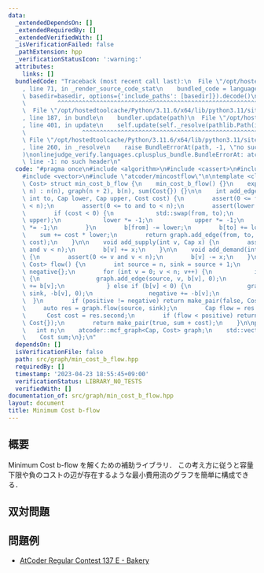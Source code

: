 ```yaml
---
data:
  _extendedDependsOn: []
  _extendedRequiredBy: []
  _extendedVerifiedWith: []
  _isVerificationFailed: false
  _pathExtension: hpp
  _verificationStatusIcon: ':warning:'
  attributes:
    links: []
  bundledCode: "Traceback (most recent call last):\n  File \"/opt/hostedtoolcache/Python/3.11.6/x64/lib/python3.11/site-packages/onlinejudge_verify/documentation/build.py\"\
    , line 71, in _render_source_code_stat\n    bundled_code = language.bundle(stat.path,\
    \ basedir=basedir, options={'include_paths': [basedir]}).decode()\n          \
    \         ^^^^^^^^^^^^^^^^^^^^^^^^^^^^^^^^^^^^^^^^^^^^^^^^^^^^^^^^^^^^^^^^^^^^^^^^^^^^^^^^^\n\
    \  File \"/opt/hostedtoolcache/Python/3.11.6/x64/lib/python3.11/site-packages/onlinejudge_verify/languages/cplusplus.py\"\
    , line 187, in bundle\n    bundler.update(path)\n  File \"/opt/hostedtoolcache/Python/3.11.6/x64/lib/python3.11/site-packages/onlinejudge_verify/languages/cplusplus_bundle.py\"\
    , line 401, in update\n    self.update(self._resolve(pathlib.Path(included), included_from=path))\n\
    \                ^^^^^^^^^^^^^^^^^^^^^^^^^^^^^^^^^^^^^^^^^^^^^^^^^^^^^^^^^\n \
    \ File \"/opt/hostedtoolcache/Python/3.11.6/x64/lib/python3.11/site-packages/onlinejudge_verify/languages/cplusplus_bundle.py\"\
    , line 260, in _resolve\n    raise BundleErrorAt(path, -1, \"no such header\"\
    )\nonlinejudge_verify.languages.cplusplus_bundle.BundleErrorAt: atcoder/mincostflow:\
    \ line -1: no such header\n"
  code: "#pragma once\n#include <algorithm>\n#include <cassert>\n#include <utility>\n\
    #include <vector>\n#include \"atcoder/mincostflow\"\n\ntemplate <class Cap, class\
    \ Cost> struct min_cost_b_flow {\n    min_cost_b_flow() {}\n    explicit min_cost_b_flow(int\
    \ n) : n(n), graph(n + 2), b(n), sum(Cost{}) {}\n\n    int add_edge(int from,\
    \ int to, Cap lower, Cap upper, Cost cost) {\n        assert(0 <= from and from\
    \ < n);\n        assert(0 <= to and to < n);\n        assert(lower <= upper);\n\
    \        if (cost < 0) {\n            std::swap(from, to);\n            std::swap(lower,\
    \ upper);\n            lower *= -1;\n            upper *= -1;\n            cost\
    \ *= -1;\n        }\n        b[from] -= lower;\n        b[to] += lower;\n    \
    \    sum += cost * lower;\n        return graph.add_edge(from, to, upper - lower,\
    \ cost);\n    }\n\n    void add_supply(int v, Cap x) {\n        assert(0 <= v\
    \ and v < n);\n        b[v] += x;\n    }\n\n    void add_demand(int v, Cap x)\
    \ {\n        assert(0 <= v and v < n);\n        b[v] -= x;\n    }\n\n    std::pair<bool,\
    \ Cost> flow() {\n        int source = n, sink = source + 1;\n        Cap positive{},\
    \ negative{};\n        for (int v = 0; v < n; v++) {\n            if (b[v] > 0)\
    \ {\n                graph.add_edge(source, v, b[v], 0);\n                positive\
    \ += b[v];\n            } else if (b[v] < 0) {\n                graph.add_edge(v,\
    \ sink, -b[v], 0);\n                negative += -b[v];\n            }\n      \
    \  }\n        if (positive != negative) return make_pair(false, Cost{});\n   \
    \     auto res = graph.flow(source, sink);\n        Cap flow = res.first;\n  \
    \      Cost cost = res.second;\n        if (flow < positive) return make_pair(false,\
    \ Cost{});\n        return make_pair(true, sum + cost);\n    }\n\nprivate:\n \
    \   int n;\n    atcoder::mcf_graph<Cap, Cost> graph;\n    std::vector<Cap> b;\n\
    \    Cost sum;\n};\n"
  dependsOn: []
  isVerificationFile: false
  path: src/graph/min_cost_b_flow.hpp
  requiredBy: []
  timestamp: '2023-04-23 18:55:45+09:00'
  verificationStatus: LIBRARY_NO_TESTS
  verifiedWith: []
documentation_of: src/graph/min_cost_b_flow.hpp
layout: document
title: Minimum Cost b-flow
---
```


## 概要
Minimum Cost b-flow を解くための補助ライブラリ．
この考え方に従うと容量下限や負のコストの辺が存在するような最小費用流のグラフを簡単に構成できる．

## 双対問題

## 問題例
- [AtCoder Regular Contest 137 E - Bakery](https://atcoder.jp/contests/arc137/tasks/arc137_e)